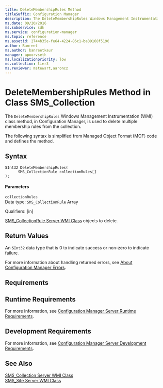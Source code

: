 ```yaml
---
title: DeleteMembershipRules Method
titleSuffix: Configuration Manager
description: The DeleteMembershipRules Windows Management Instrumentation class method, in Configuration Manager, is used to delete multiple membership rules from the collection.
ms.date: 09/20/2016
ms.subservice: sdk
ms.service: configuration-manager
ms.topic: reference
ms.assetid: 2744b35e-fe64-4224-86c1-ba09168f5190
author: Banreet
ms.author: banreetkaur
manager: apoorvseth
ms.localizationpriority: low
ms.collection: tier3
ms.reviewer: mstewart,aaroncz 
---
```

# DeleteMembershipRules Method in Class SMS_Collection
The `DeleteMembershipRules` Windows Management Instrumentation (WMI) class method, in Configuration Manager, is used to delete multiple membership rules from the collection.  

 The following syntax is simplified from Managed Object Format (MOF) code and defines the method.  

## Syntax  

```  
SInt32 DeleteMembershipRules(  
      SMS_CollectionRule collectionRules[]  
);  
```  

#### Parameters  
 `collectionRules`  
 Data type: `SMS_CollectionRule` Array  

 Qualifiers: [in]  

 [SMS_CollectionRule Server WMI Class](sms_collectionrule-server-wmi-class.md) objects to delete.  

## Return Values  
 An  `SInt32` data type that is 0 to indicate success or non-zero to indicate failure.  

 For more information about handling returned errors, see [About Configuration Manager Errors](../../../../core/understand/about-configuration-manager-errors.md).  

## Requirements  

## Runtime Requirements  
 For more information, see [Configuration Manager Server Runtime Requirements](../../../../core/reqs/server-runtime-requirements.md).  

## Development Requirements  
 For more information, see [Configuration Manager Server Development Requirements](../../../../core/reqs/server-development-requirements.md).  

## See Also  
 [SMS_Collection Server WMI Class](sms_collection-server-wmi-class.md)   
 [SMS_Site Server WMI Class](../../servers/configure/sms_site-server-wmi-class.md)
